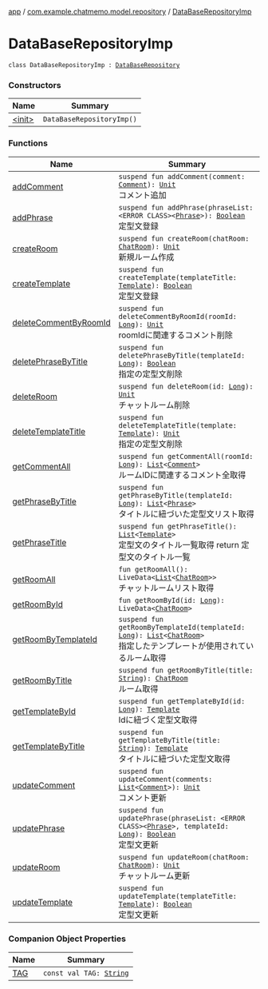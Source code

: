 [app](../../index.md) / [com.example.chatmemo.model.repository](../index.md) / [DataBaseRepositoryImp](./index.md)

# DataBaseRepositoryImp

`class DataBaseRepositoryImp : `[`DataBaseRepository`](../-data-base-repository/index.md)

### Constructors

| Name | Summary |
|---|---|
| [&lt;init&gt;](-init-.md) | `DataBaseRepositoryImp()` |

### Functions

| Name | Summary |
|---|---|
| [addComment](add-comment.md) | `suspend fun addComment(comment: `[`Comment`](../../com.example.chatmemo.model.entity/-comment/index.md)`): `[`Unit`](https://kotlinlang.org/api/latest/jvm/stdlib/kotlin/-unit/index.html)<br>コメント追加 |
| [addPhrase](add-phrase.md) | `suspend fun addPhrase(phraseList: <ERROR CLASS><`[`Phrase`](../../com.example.chatmemo.model.entity/-phrase/index.md)`>): `[`Boolean`](https://kotlinlang.org/api/latest/jvm/stdlib/kotlin/-boolean/index.html)<br>定型文登録 |
| [createRoom](create-room.md) | `suspend fun createRoom(chatRoom: `[`ChatRoom`](../../com.example.chatmemo.model.entity/-chat-room/index.md)`): `[`Unit`](https://kotlinlang.org/api/latest/jvm/stdlib/kotlin/-unit/index.html)<br>新規ルーム作成 |
| [createTemplate](create-template.md) | `suspend fun createTemplate(templateTitle: `[`Template`](../../com.example.chatmemo.model.entity/-template/index.md)`): `[`Boolean`](https://kotlinlang.org/api/latest/jvm/stdlib/kotlin/-boolean/index.html)<br>定型文登録 |
| [deleteCommentByRoomId](delete-comment-by-room-id.md) | `suspend fun deleteCommentByRoomId(roomId: `[`Long`](https://kotlinlang.org/api/latest/jvm/stdlib/kotlin/-long/index.html)`): `[`Unit`](https://kotlinlang.org/api/latest/jvm/stdlib/kotlin/-unit/index.html)<br>roomIdに関連するコメント削除 |
| [deletePhraseByTitle](delete-phrase-by-title.md) | `suspend fun deletePhraseByTitle(templateId: `[`Long`](https://kotlinlang.org/api/latest/jvm/stdlib/kotlin/-long/index.html)`): `[`Boolean`](https://kotlinlang.org/api/latest/jvm/stdlib/kotlin/-boolean/index.html)<br>指定の定型文削除 |
| [deleteRoom](delete-room.md) | `suspend fun deleteRoom(id: `[`Long`](https://kotlinlang.org/api/latest/jvm/stdlib/kotlin/-long/index.html)`): `[`Unit`](https://kotlinlang.org/api/latest/jvm/stdlib/kotlin/-unit/index.html)<br>チャットルーム削除 |
| [deleteTemplateTitle](delete-template-title.md) | `suspend fun deleteTemplateTitle(template: `[`Template`](../../com.example.chatmemo.model.entity/-template/index.md)`): `[`Unit`](https://kotlinlang.org/api/latest/jvm/stdlib/kotlin/-unit/index.html)<br>指定の定型文削除 |
| [getCommentAll](get-comment-all.md) | `suspend fun getCommentAll(roomId: `[`Long`](https://kotlinlang.org/api/latest/jvm/stdlib/kotlin/-long/index.html)`): `[`List`](https://kotlinlang.org/api/latest/jvm/stdlib/kotlin.collections/-list/index.html)`<`[`Comment`](../../com.example.chatmemo.model.entity/-comment/index.md)`>`<br>ルームIDに関連するコメント全取得 |
| [getPhraseByTitle](get-phrase-by-title.md) | `suspend fun getPhraseByTitle(templateId: `[`Long`](https://kotlinlang.org/api/latest/jvm/stdlib/kotlin/-long/index.html)`): `[`List`](https://kotlinlang.org/api/latest/jvm/stdlib/kotlin.collections/-list/index.html)`<`[`Phrase`](../../com.example.chatmemo.model.entity/-phrase/index.md)`>`<br>タイトルに紐づいた定型文リスト取得 |
| [getPhraseTitle](get-phrase-title.md) | `suspend fun getPhraseTitle(): `[`List`](https://kotlinlang.org/api/latest/jvm/stdlib/kotlin.collections/-list/index.html)`<`[`Template`](../../com.example.chatmemo.model.entity/-template/index.md)`>`<br>定型文のタイトル一覧取得 return 定型文のタイトル一覧 |
| [getRoomAll](get-room-all.md) | `fun getRoomAll(): LiveData<`[`List`](https://kotlinlang.org/api/latest/jvm/stdlib/kotlin.collections/-list/index.html)`<`[`ChatRoom`](../../com.example.chatmemo.model.entity/-chat-room/index.md)`>>`<br>チャットルームリスト取得 |
| [getRoomById](get-room-by-id.md) | `fun getRoomById(id: `[`Long`](https://kotlinlang.org/api/latest/jvm/stdlib/kotlin/-long/index.html)`): LiveData<`[`ChatRoom`](../../com.example.chatmemo.model.entity/-chat-room/index.md)`>` |
| [getRoomByTemplateId](get-room-by-template-id.md) | `suspend fun getRoomByTemplateId(templateId: `[`Long`](https://kotlinlang.org/api/latest/jvm/stdlib/kotlin/-long/index.html)`): `[`List`](https://kotlinlang.org/api/latest/jvm/stdlib/kotlin.collections/-list/index.html)`<`[`ChatRoom`](../../com.example.chatmemo.model.entity/-chat-room/index.md)`>`<br>指定したテンプレートが使用されているルーム取得 |
| [getRoomByTitle](get-room-by-title.md) | `suspend fun getRoomByTitle(title: `[`String`](https://kotlinlang.org/api/latest/jvm/stdlib/kotlin/-string/index.html)`): `[`ChatRoom`](../../com.example.chatmemo.model.entity/-chat-room/index.md)<br>ルーム取得 |
| [getTemplateById](get-template-by-id.md) | `suspend fun getTemplateById(id: `[`Long`](https://kotlinlang.org/api/latest/jvm/stdlib/kotlin/-long/index.html)`): `[`Template`](../../com.example.chatmemo.model.entity/-template/index.md)<br>Idに紐づく定型文取得 |
| [getTemplateByTitle](get-template-by-title.md) | `suspend fun getTemplateByTitle(title: `[`String`](https://kotlinlang.org/api/latest/jvm/stdlib/kotlin/-string/index.html)`): `[`Template`](../../com.example.chatmemo.model.entity/-template/index.md)<br>タイトルに紐づいた定型文取得 |
| [updateComment](update-comment.md) | `suspend fun updateComment(comments: `[`List`](https://kotlinlang.org/api/latest/jvm/stdlib/kotlin.collections/-list/index.html)`<`[`Comment`](../../com.example.chatmemo.model.entity/-comment/index.md)`>): `[`Unit`](https://kotlinlang.org/api/latest/jvm/stdlib/kotlin/-unit/index.html)<br>コメント更新 |
| [updatePhrase](update-phrase.md) | `suspend fun updatePhrase(phraseList: <ERROR CLASS><`[`Phrase`](../../com.example.chatmemo.model.entity/-phrase/index.md)`>, templateId: `[`Long`](https://kotlinlang.org/api/latest/jvm/stdlib/kotlin/-long/index.html)`): `[`Boolean`](https://kotlinlang.org/api/latest/jvm/stdlib/kotlin/-boolean/index.html)<br>定型文更新 |
| [updateRoom](update-room.md) | `suspend fun updateRoom(chatRoom: `[`ChatRoom`](../../com.example.chatmemo.model.entity/-chat-room/index.md)`): `[`Unit`](https://kotlinlang.org/api/latest/jvm/stdlib/kotlin/-unit/index.html)<br>チャットルーム更新 |
| [updateTemplate](update-template.md) | `suspend fun updateTemplate(templateTitle: `[`Template`](../../com.example.chatmemo.model.entity/-template/index.md)`): `[`Boolean`](https://kotlinlang.org/api/latest/jvm/stdlib/kotlin/-boolean/index.html)<br>定型文更新 |

### Companion Object Properties

| Name | Summary |
|---|---|
| [TAG](-t-a-g.md) | `const val TAG: `[`String`](https://kotlinlang.org/api/latest/jvm/stdlib/kotlin/-string/index.html) |
